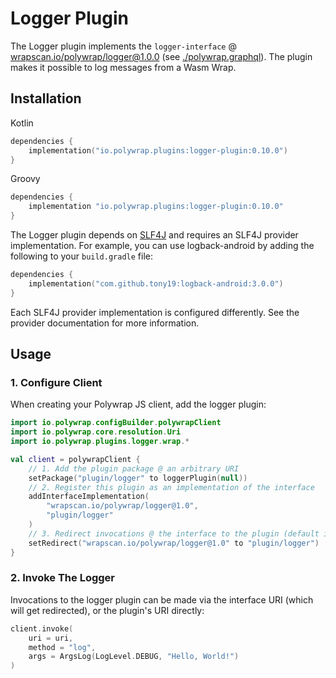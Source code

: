 # Logger Plugin
The Logger plugin implements the `logger-interface` @ [wrapscan.io/polywrap/logger@1.0.0](../../interface/) (see [./polywrap.graphql](./polywrap.graphql)). The plugin makes it possible to log messages from a Wasm Wrap.

## Installation

Kotlin
```kotlin
dependencies {
    implementation("io.polywrap.plugins:logger-plugin:0.10.0")
}
```

Groovy
```groovy
dependencies {
    implementation "io.polywrap.plugins:logger-plugin:0.10.0"
}
```

The Logger plugin depends on [SLF4J](https://www.slf4j.org/) and requires an SLF4J provider implementation. For example, you can use logback-android by adding the following to your `build.gradle` file:

```kotlin
dependencies {
    implementation("com.github.tony19:logback-android:3.0.0")
}
```

Each SLF4J provider implementation is configured differently. See the provider documentation for more information.

## Usage

### 1. Configure Client
When creating your Polywrap JS client, add the logger plugin:
```kotlin
import io.polywrap.configBuilder.polywrapClient
import io.polywrap.core.resolution.Uri
import io.polywrap.plugins.logger.wrap.*

val client = polywrapClient {
    // 1. Add the plugin package @ an arbitrary URI
    setPackage("plugin/logger" to loggerPlugin(null))
    // 2. Register this plugin as an implementation of the interface
    addInterfaceImplementation(
        "wrapscan.io/polywrap/logger@1.0",
        "plugin/logger"
    )
    // 3. Redirect invocations @ the interface to the plugin (default impl)
    setRedirect("wrapscan.io/polywrap/logger@1.0" to "plugin/logger")
}
```

### 2. Invoke The Logger
Invocations to the logger plugin can be made via the interface URI (which will get redirected), or the plugin's URI directly:
```kotlin
client.invoke(
    uri = uri,
    method = "log",
    args = ArgsLog(LogLevel.DEBUG, "Hello, World!")
)
```
